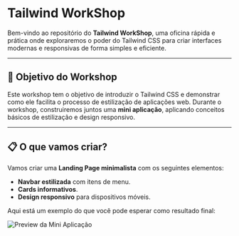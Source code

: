 # Tailwind WorkShop

Bem-vindo ao repositório do **Tailwind WorkShop**, uma oficina rápida e prática onde exploraremos o poder do Tailwind CSS para criar interfaces modernas e responsivas de forma simples e eficiente.

---

## 🎯 Objetivo do Workshop

Este workshop tem o objetivo de introduzir o Tailwind CSS e demonstrar como ele facilita o processo de estilização de aplicações web. Durante o workshop, construiremos juntos uma **mini aplicação**, aplicando conceitos básicos de estilização e design responsivo.

---

## 📋 O que vamos criar?

Vamos criar uma **Landing Page minimalista** com os seguintes elementos:
- **Navbar estilizada** com itens de menu.
- **Cards informativos**.
- **Design responsivo** para dispositivos móveis.

Aqui está um exemplo do que você pode esperar como resultado final:

![Preview da Mini Aplicação](https://github.com/user-attachments/assets/8bb40cae-9cf4-4a86-9f0b-c4de0b3e01cf)


